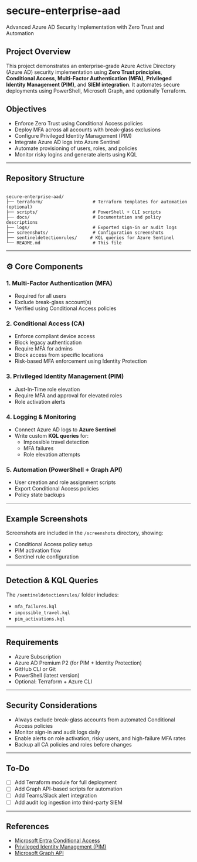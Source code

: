 # secure-enterprise-aad
Advanced Azure AD Security Implementation with Zero Trust and Automation
## Project Overview

This project demonstrates an enterprise-grade Azure Active Directory (Azure AD) security implementation using **Zero Trust principles**, **Conditional Access**, **Multi-Factor Authentication (MFA)**, **Privileged Identity Management (PIM)**, and **SIEM integration**. It automates secure deployments using PowerShell, Microsoft Graph, and optionally Terraform.

##  Objectives

- Enforce Zero Trust using Conditional Access policies
- Deploy MFA across all accounts with break-glass exclusions
- Configure Privileged Identity Management (PIM)
- Integrate Azure AD logs into Azure Sentinel
- Automate provisioning of users, roles, and policies
- Monitor risky logins and generate alerts using KQL

---

##  Repository Structure

```

secure-enterprise-aad/
├── terraform/                   # Terraform templates for automation (optional)
├── scripts/                     # PowerShell + CLI scripts
├── docs/                        # Documentation and policy descriptions
├── logs/                        # Exported sign-in or audit logs
├── screenshots/                 # Configuration screenshots
├── sentineldetectionrules/     # KQL queries for Azure Sentinel
└── README.md                    # This file

```

---

## ⚙ Core Components

###  1. Multi-Factor Authentication (MFA)
- Required for all users
- Exclude break-glass account(s)
- Verified using Conditional Access policies

###  2. Conditional Access (CA)
- Enforce compliant device access
- Block legacy authentication
- Require MFA for admins
- Block access from specific locations
- Risk-based MFA enforcement using Identity Protection

###  3. Privileged Identity Management (PIM)
- Just-In-Time role elevation
- Require MFA and approval for elevated roles
- Role activation alerts

###  4. Logging & Monitoring
- Connect Azure AD logs to **Azure Sentinel**
- Write custom **KQL queries** for:
  - Impossible travel detection
  - MFA failures
  - Role elevation attempts

###  5. Automation (PowerShell + Graph API)
- User creation and role assignment scripts
- Export Conditional Access policies
- Policy state backups

---

##  Example Screenshots

Screenshots are included in the `/screenshots` directory, showing:
- Conditional Access policy setup
- PIM activation flow
- Sentinel rule configuration

---

## Detection & KQL Queries

The `/sentineldetectionrules/` folder includes:
- `mfa_failures.kql`
- `impossible_travel.kql`
- `pim_activations.kql`

---

## Requirements

- Azure Subscription
- Azure AD Premium P2 (for PIM + Identity Protection)
- GitHub CLI or Git
- PowerShell (latest version)
- Optional: Terraform + Azure CLI

---

##  Security Considerations

- Always exclude break-glass accounts from automated Conditional Access policies
- Monitor sign-in and audit logs daily
- Enable alerts on role activation, risky users, and high-failure MFA rates
- Backup all CA policies and roles before changes

---

##  To-Do

- [ ] Add Terraform module for full deployment
- [ ] Add Graph API-based scripts for automation
- [ ] Add Teams/Slack alert integration
- [ ] Add audit log ingestion into third-party SIEM

---

## References

- [Microsoft Entra Conditional Access](https://learn.microsoft.com/en-us/azure/active-directory/conditional-access/)
- [Privileged Identity Management (PIM)](https://learn.microsoft.com/en-us/azure/active-directory/privileged-identity-management/)
- [Microsoft Graph API](https://learn.microsoft.com/en-us/graph/overview)


